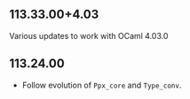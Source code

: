 ## 113.33.00+4.03

Various updates to work with OCaml 4.03.0

## 113.24.00

- Follow evolution of `Ppx_core` and `Type_conv`.
